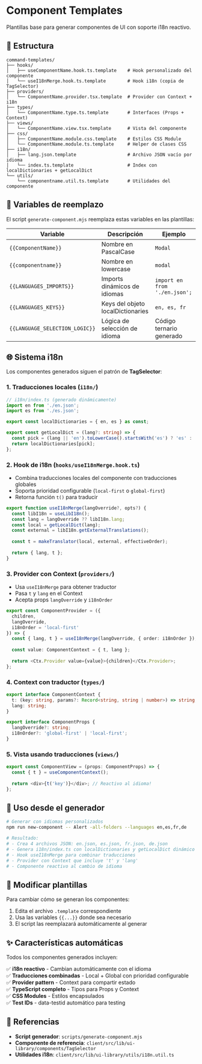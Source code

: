 # Component Templates

Plantillas base para generar componentes de UI con soporte i18n reactivo.

## 📁 Estructura

```
command-templates/
├── hooks/
│   ├── useComponentName.hook.ts.template    # Hook personalizado del componente
│   └── useI18nMerge.hook.ts.template        # Hook i18n (copia de TagSelector)
├── providers/
│   └── ComponentName.provider.tsx.template  # Provider con Context + i18n
├── types/
│   └── ComponentName.type.ts.template       # Interfaces (Props + Context)
├── views/
│   └── ComponentName.view.tsx.template      # Vista del componente
├── css/
│   ├── ComponentName.module.css.template    # Estilos CSS Module
│   └── ComponentName.module.ts.template     # Helper de clases CSS
├── i18n/
│   ├── lang.json.template                   # Archivo JSON vacío por idioma
│   └── index.ts.template                    # Index con localDictionaries + getLocalDict
└── utils/
    └── componentname.util.ts.template       # Utilidades del componente
```

## 🔧 Variables de reemplazo

El script `generate-component.mjs` reemplaza estas variables en las plantillas:

| Variable | Descripción | Ejemplo |
|----------|-------------|---------|
| `{{ComponentName}}` | Nombre en PascalCase | `Modal` |
| `{{componentname}}` | Nombre en lowercase | `modal` |
| `{{LANGUAGES_IMPORTS}}` | Imports dinámicos de idiomas | `import en from './en.json';` |
| `{{LANGUAGES_KEYS}}` | Keys del objeto localDictionaries | `en, es, fr` |
| `{{LANGUAGE_SELECTION_LOGIC}}` | Lógica de selección de idioma | Código ternario generado |

## 🌐 Sistema i18n

Los componentes generados siguen el patrón de **TagSelector**:

### 1. **Traducciones locales** (`i18n/`)
```typescript
// i18n/index.ts (generado dinámicamente)
import en from './en.json';
import es from './es.json';

export const localDictionaries = { en, es } as const;

export const getLocalDict = (lang?: string) => {
  const pick = (lang || 'en').toLowerCase().startsWith('es') ? 'es' : 'en';
  return localDictionaries[pick];
};
```

### 2. **Hook de i18n** (`hooks/useI18nMerge.hook.ts`)
- Combina traducciones locales del componente con traducciones globales
- Soporta prioridad configurable (`local-first` o `global-first`)
- Retorna función `t()` para traducir

```typescript
export function useI18nMerge(langOverride?, opts?) {
  const libI18n = useLibI18n();
  const lang = langOverride ?? libI18n.lang;
  const local = getLocalDict(lang);
  const external = libI18n.getExternalTranslations();
  
  const t = makeTranslator(local, external, effectiveOrder);
  
  return { lang, t };
}
```

### 3. **Provider con Context** (`providers/`)
- Usa `useI18nMerge` para obtener traductor
- Pasa `t` y `lang` en el Context
- Acepta props `langOverride` y `i18nOrder`

```typescript
export const ComponentProvider = ({ 
  children, 
  langOverride, 
  i18nOrder = 'local-first' 
}) => {
  const { lang, t } = useI18nMerge(langOverride, { order: i18nOrder });
  
  const value: ComponentContext = { t, lang };
  
  return <Ctx.Provider value={value}>{children}</Ctx.Provider>;
};
```

### 4. **Context con traductor** (`types/`)
```typescript
export interface ComponentContext {
  t: (key: string, params?: Record<string, string | number>) => string;
  lang: string;
}

export interface ComponentProps {
  langOverride?: string;
  i18nOrder?: 'global-first' | 'local-first';
}
```

### 5. **Vista usando traducciones** (`views/`)
```typescript
export const ComponentView = (props: ComponentProps) => {
  const { t } = useComponentContext();
  
  return <div>{t('key')}</div>; // Reactivo al idioma!
};
```

## 🚀 Uso desde el generador

```bash
# Generar con idiomas personalizados
npm run new-component -- Alert -all-folders --languages en,es,fr,de

# Resultado:
# - Crea 4 archivos JSON: en.json, es.json, fr.json, de.json
# - Genera i18n/index.ts con localDictionaries y getLocalDict dinámico
# - Hook useI18nMerge para combinar traducciones
# - Provider con Context que incluye 't' y 'lang'
# - Componente reactivo al cambio de idioma
```

## 📝 Modificar plantillas

Para cambiar cómo se generan los componentes:

1. Edita el archivo `.template` correspondiente
2. Usa las variables `{{...}}` donde sea necesario
3. El script las reemplazará automáticamente al generar

## ✨ Características automáticas

Todos los componentes generados incluyen:

✅ **i18n reactivo** - Cambian automáticamente con el idioma  
✅ **Traducciones combinadas** - Local + Global con prioridad configurable  
✅ **Provider pattern** - Context para compartir estado  
✅ **TypeScript completo** - Tipos para Props y Context  
✅ **CSS Modules** - Estilos encapsulados  
✅ **Test IDs** - data-testid automático para testing  

## 🔗 Referencias

- **Script generador**: `scripts/generate-component.mjs`
- **Componente de referencia**: `client/src/lib/ui-library/components/TagSelector`
- **Utilidades i18n**: `client/src/lib/ui-library/utils/i18n.util.ts`
